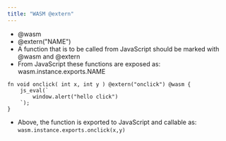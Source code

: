 ```yaml
---
title: "WASM @extern"
---
```

- @wasm
- @extern("NAME")
- A function that is to be called from JavaScript should be marked with @wasm and @extern
- From JavaScript these functions are exposed as: wasm.instance.exports.NAME
```
fn void onclick( int x, int y ) @extern("onclick") @wasm {
	js_eval(`
		window.alert("hello click")
	`);
}
```
- Above, the function is exported to JavaScript and callable as: `wasm.instance.exports.onclick(x,y)`
